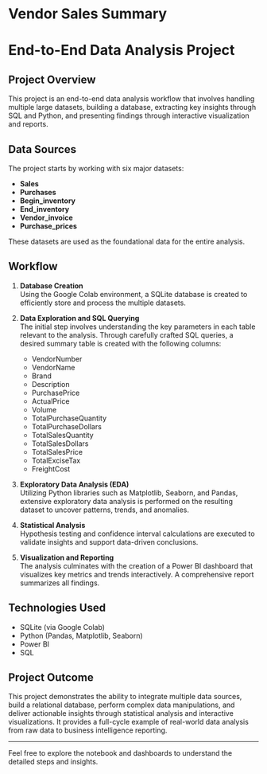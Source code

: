 # Vendor Sales Summary
# End-to-End Data Analysis Project

## Project Overview

This project is an end-to-end data analysis workflow that involves handling multiple large datasets, building a database, extracting key insights through SQL and Python, and presenting findings through interactive visualization and reports.

## Data Sources

The project starts by working with six major datasets:

- **Sales**  
- **Purchases**  
- **Begin_inventory**  
- **End_inventory**  
- **Vendor_invoice**  
- **Purchase_prices**  

These datasets are used as the foundational data for the entire analysis.

## Workflow

1. **Database Creation**  
   Using the Google Colab environment, a SQLite database is created to efficiently store and process the multiple datasets.

2. **Data Exploration and SQL Querying**  
   The initial step involves understanding the key parameters in each table relevant to the analysis. Through carefully crafted SQL queries, a desired summary table is created with the following columns:  
   - VendorNumber  
   - VendorName  
   - Brand  
   - Description  
   - PurchasePrice  
   - ActualPrice  
   - Volume  
   - TotalPurchaseQuantity  
   - TotalPurchaseDollars  
   - TotalSalesQuantity  
   - TotalSalesDollars  
   - TotalSalesPrice  
   - TotalExciseTax  
   - FreightCost  

3. **Exploratory Data Analysis (EDA)**  
   Utilizing Python libraries such as Matplotlib, Seaborn, and Pandas, extensive exploratory data analysis is performed on the resulting dataset to uncover patterns, trends, and anomalies.

4. **Statistical Analysis**  
   Hypothesis testing and confidence interval calculations are executed to validate insights and support data-driven conclusions.

5. **Visualization and Reporting**  
   The analysis culminates with the creation of a Power BI dashboard that visualizes key metrics and trends interactively. A comprehensive report summarizes all findings.

## Technologies Used

- SQLite (via Google Colab)  
- Python (Pandas, Matplotlib, Seaborn)  
- Power BI  
- SQL  

## Project Outcome

This project demonstrates the ability to integrate multiple data sources, build a relational database, perform complex data manipulations, and deliver actionable insights through statistical analysis and interactive visualizations. It provides a full-cycle example of real-world data analysis from raw data to business intelligence reporting.

---

Feel free to explore the notebook and dashboards to understand the detailed steps and insights.
